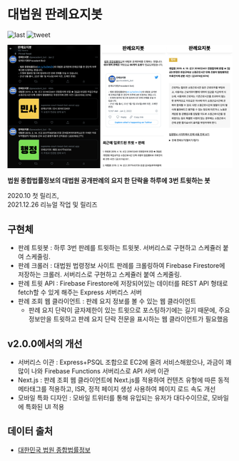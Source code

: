 # 대법원 판례요지봇

![last](https://img.shields.io/github/last-commit/MaxKim-J/supreme-court-tweet-bot) ![tweet](https://img.shields.io/twitter/follow/precedent_bot?label=%40precedent_bot&style=social)

![판례요지봇](./판례요지봇.png)

**법원 종합법률정보의 대법원 공개판례의 요지 한 단락을 하루에 3번 트윗하는 봇**

2020.10 첫 릴리즈,  
2021.12.26 리뉴얼 작업 및 릴리즈

## 구현체

- 판례 트윗봇 : 하루 3번 판례를 트윗하는 트윗봇. 서버리스로 구현하고 스케쥴러 붙여 스케줄링.
- 판례 크롤러 : 대법원 법령정보 사이트 판례를 크롤링하여 Firebase Firestore에 저장하는 크롤러. 서버리스로 구현하고 스케쥴러 붙여 스케줄링.
- 판례 트윗 API : Firebase Firestore에 저장되어있는 데이터를 REST API 형태로 fetch할 수 있게 해주는 Express 서버리스 서버 
- 판례 조회 웹 클라이언트 : 판례 요지 정보를 볼 수 있는 웹 클라이언트
  - 판례 요지 단락이 글자제한이 있는 트윗으로 포스팅하기에는 길기 때문에, 주요 정보만을 트윗하고 판례 요지 단락 전문을 표시하는 웹 클라이언트가 필요했음

## v2.0.0에서의 개선

- 서버리스 이관 :  Express+PSQL 조합으로 EC2에 올려 서비스해왔으나, 과금이 꽤 많이 나와 Firebase Functions 서버리스로 API 서버 이관
- Next.js : 판례 조회 웹 클라이언트에 Next.js를 적용하여 컨텐츠 유형에 따른 동적 메타태그를 적용하고, ISR, 정적 페이지 생성 사용하여 페이지 로드 속도 개선
- 모바일 특화 디자인 : 모바일 트위터를 통해 유입되는 유저가 대다수이므로, 모바일에 특화된 UI 적용

## 데이터 출처

- [대한민국 법원 종합법률정보](https://glaw.scourt.go.kr/wsjo/intesrch/sjo022.do)
